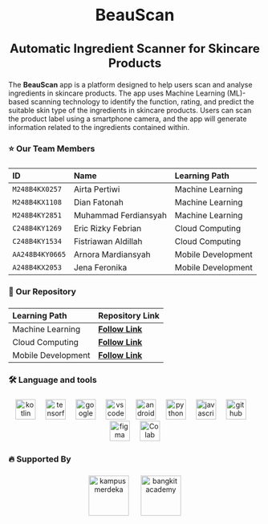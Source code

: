 <div align="center" style="font-size:16px;font-weight:800">
<h1> BeauScan </h1>
<h2> Automatic Ingredient Scanner for Skincare Products </h2>
</div>



The **BeauScan** app is a platform designed to help users scan and analyse ingredients in skincare products. The app uses Machine Learning (ML)-based scanning technology to identify the function, rating, and predict the suitable skin type of the ingredients in skincare products. Users can scan the product label using a smartphone camera, and the app will generate information related to the ingredients contained within.


###

<h3 align="left">⭐  Our Team Members</h3>

###

| ID              | Name                          | Learning Path       |
|:----------------|:------------------------------|:--------------------|
| `M248B4KX0257`   | Airta Pertiwi                 | Machine Learning    |
| `M248B4KX1108`   | Dian Fatonah                  | Machine Learning    |
| `M248B4KY2851`   | Muhammad Ferdiansyah          | Machine Learning    |
| `C248B4KY1269`   | Eric Rizky Febrian            | Cloud Computing     |
| `C248B4KY1534`   | Fistriawan Aldillah           | Cloud Computing     |
| `AA248B4KY0665`  | Arnora Mardiansyah            | Mobile Development  |
| `A248B4KX2053`   | Jena Feronika                 | Mobile Development  |

###

<h3 align="left">📑 Our Repository</h3>

###


| Learning Path      | Repository  Link                                                         |
|:-------------------|:-------------------------------------------------------------------------|
| Machine Learning   | **[Follow Link](https://github.com/Jenaferonika/skincare_apps/tree/main/Machine%20Learning)**          |
| Cloud Computing    | **[Follow Link](https://github.com/Jenaferonika/skincare_apps/tree/main/Cloud%20Computing)**         |
| Mobile Development | **[Follow Link](https://github.com/Jenaferonika/skincare_apps/tree/main/mobile%20development)**        |





<h3 align="left">🛠 Language and tools</h3>

###

<div align="center">
  <img src="https://cdn.jsdelivr.net/gh/devicons/devicon/icons/kotlin/kotlin-original.svg" height="40" alt="kotlin logo"  />
  <img width="12" />
  <img src="https://cdn.jsdelivr.net/gh/devicons/devicon/icons/tensorflow/tensorflow-original.svg" height="40" alt="tensorflow logo"  />
  <img width="12" />
  <img src="https://cdn.jsdelivr.net/gh/devicons/devicon/icons/googlecloud/googlecloud-original.svg" height="40" alt="google cloud logo"  />
  <img width="12" />
  <img src="https://cdn.jsdelivr.net/gh/devicons/devicon/icons/vscode/vscode-original.svg" height="40" alt="vscode logo"  />
  <img width="12" />
  <img src="https://cdn.jsdelivr.net/gh/devicons/devicon/icons/androidstudio/androidstudio-original.svg" height="40" alt="android studio logo"  />
  <img width="12" />
  <img src="https://cdn.jsdelivr.net/gh/devicons/devicon/icons/python/python-original.svg" height="40" alt="python logo"  />
  <img width="12" />
  <img src="https://cdn.jsdelivr.net/gh/devicons/devicon/icons/javascript/javascript-original.svg" height="40" alt="javascript logo"  />
  <img width="12" />
  <img src="https://cdn.jsdelivr.net/gh/devicons/devicon/icons/github/github-original.svg" height="40" alt="github logo"  />
  <img width="12" />
  <img src="https://cdn.jsdelivr.net/gh/devicons/devicon/icons/figma/figma-original.svg" height="40" alt="figma logo"  />
  <img width="12" />
  <img src="https://upload.wikimedia.org/wikipedia/commons/d/d0/Google_Colaboratory_SVG_Logo.svg" height="40" alt="Colab logo"  />
</div>

###

<h3 align="left">🔥 Supported By</h3>

###

<div align="center">
  <img src="![alt text](image.png)" height="80" alt="kampus merdeka" style="margin-right:20px;"/>
  <img src="https://storage.googleapis.com/kampusmerdeka_kemdikbud_go_id/mitra/mitra_af66db2e-0997-4f52-9cc0-a14412eeeab9.png" height="80" alt="bangkit academy" style="margin-right:left0px;"/>
  
</div>

###
